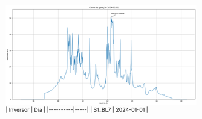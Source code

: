 ![My Image](01_01_2024-S1_BL7.png)
| Inversor | Dia |
|----------|-----|
| S1_BL7       | 2024-01-01  |